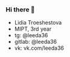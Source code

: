 ### Hi there 👋
- Lidia Troeshestova
- MIPT, 3rd year
- tg: @leeda36
- gitlab: @leeda36
- vk: vk.com/leeda36

<!--
**36ova/36ova** is a ✨ _special_ ✨ repository because its `README.md` (this file) appears on your GitHub profile. 
-->
